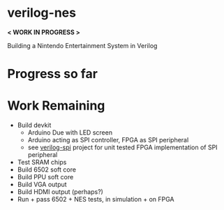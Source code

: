 # verilog-nes

**< WORK IN PROGRESS >**

Building a Nintendo Entertainment System in Verilog



# Progress so far


# Work Remaining

- Build devkit
    - Arduino Due with LED screen
    - Arduino acting as SPI controller, FPGA as SPI peripheral
    - see [verilog-spi](https://github.com/JimKnowler/verilog-spi) project for unit tested FPGA implementation of SPI peripheral
- Test SRAM chips
- Build 6502 soft core
- Build PPU soft core
- Build VGA output
- Build HDMI output (perhaps?)
- Run + pass 6502 + NES tests, in simulation + on FPGA
